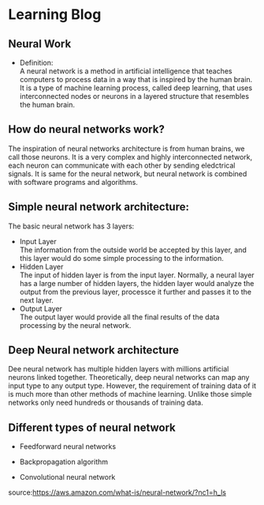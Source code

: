 
# Learning Blog

## Neural Work

- Definition: <br>
A neural network is a method in artificial intelligence that teaches computers to process data in a way that is inspired by the human brain. It is a type of machine learning process, called deep learning, that uses interconnected nodes or neurons in a layered structure that resembles the human brain. 


## How do neural networks work?
The inspiration of neural networks architecture is from human brains, we call those neurons. It is a very complex and highly interconnected network, each neuron can communicate with each other by sending eledctrical signals. It is same for the neural network, but neural network is combined with software programs and algorithms.

## Simple neural network architecture:
The basic neural network has 3 layers:
- Input Layer <br>
The information from the outside world be accepted by this layer, and this layer would do some simple processing to the information.
- Hidden Layer <br>
The input of hidden layer is from the input layer. Normally, a neural layer has a large number of hidden layers, the hidden layer would analyze the output from the previous layer, processce it further and passes it to the next layer.
- Output Layer <br>
The output layer would provide all the final results of the data processing by the neural network.

## Deep Neural network architecture
Dee neural network has multiple hidden layers with millions artificial neurons linked together. Theoretically, deep neural networks can map any input type to any output type. However, the requirement of training data of it is much more than other methods of machine learning. Unlike those simple networks only need hundreds or thousands of training data.


## Different types of neural network

- Feedforward neural networks

- Backpropagation algorithm

- Convolutional neural network





source:https://aws.amazon.com/what-is/neural-network/?nc1=h_ls
